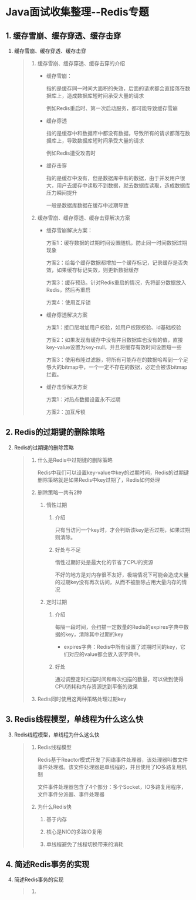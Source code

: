 # Java面试收集整理--Redis专题

## 1. 缓存雪崩、缓存穿透、缓存击穿

1. 缓存雪崩、缓存穿透、缓存击穿

   > 1. 缓存雪崩、缓存穿透、缓存击穿的介绍
   >
   >     * 缓存雪崩：
   >
   >        指的是缓存同一时间大面积的失效，后面的请求都会直接落在数据库上，造成数据库短时间承受大量的请求
   >        
   >        例如Redis重启时、第一次启动服务，都可能导致缓存雪崩
   >        
   >     * 缓存穿透
   >     
   >        指的是缓存中和数据库中都没有数据，导致所有的请求都落在数据库上，导致数据库短时间承受大量的请求
   >        
   >        例如Redis遭受攻击时
   >        
   >     * 缓存击穿
   >     
   >        指的是缓存中没有，但是数据库中有的数据，由于并发用户很大，用户去缓存中读取不到数据，就去数据库读取，造成数据库压力瞬间提升
   >        
   >        一般是数据库数据在缓存中过期导致
   >        
   >        
   >
   > 2. 缓存雪崩、缓存穿透、缓存击穿解决方案
   > 
   >      * 缓存雪崩解决方案：
   >      
   >         方案1：缓存数据的过期时间设置随机，防止同一时间数据过期现象
   >         
   >         方案2：给每个缓存数据都增加一个缓存标记，记录缓存是否失效，如果缓存标记失效，则更新数据缓存
   >         
   >         方案3：缓存预热。针对Redis重启的情况，先将部分数据放入Redis，然后再重启
   >         
   >         方案4：使用互斥锁
   >         
   >      * 缓存穿透解决方案
   >      
   >         方案1：接口层增加用户校验，如用户权限校验、id基础校验
   >         
   >         方案2：如果发现有缓存中没有并且数据库也没有的值，直接key-value设置为key-null，并且将缓存有效时间设置短一些
   >         
   >         方案3：使用布隆过滤器，将所有可能存在的数据哈希到一个足够大的bitmap中，一个一定不存在的数据，必定会被该bitmap拦截。
   >         
   >      * 缓存击穿解决方案
   >      
   >         方案1：对热点数据设置永不过期
   >         
   >         方案2：加互斥锁
   >         
## 2. Redis的过期键的删除策略
2. Redis的过期键的删除策略
    > 1. 什么是Redis中过期键的删除策略
    >
    >    Redis中我们可以设置key-value中key的过期时间，Redis的过期键删除策略就是如果Redis中key过期了，Redis如何处理
    >    
    > 2. 删除策略一共有2种
    >
    >     1. 惰性过期
    >     
    >         1. 介绍
    >         
    >            只有当访问一个key时，才会判断该key是否过期，如果过期则清除。
    >            
    >         2. 好处与不足
    >         
    >            惰性过期好处是最大化的节省了CPU的资源
    >            
    >            不好的地方是对内存很不友好，极端情况下可能会造成大量的过期key没有再次访问，从而不被删除占用大量内存的情况
    >        
    >     2. 定时过期
    >     
    >         1. 介绍
    >         
    >            每隔一段时间，会扫描一定数量的Redis的expires字典中数据的key，清除其中过期的key
    >            
    >             * expires字典：Redis中所有设置了过期时间的key，它们对应的value都会放入该字典中。
    >             
    >         2. 好处
    >         
    >            通过调整定时扫描时间和每次扫描的数量，可以做到使得CPU消耗和内存资源达到平衡的效果
    >            
    > 3. Redis同时使用这两种策略处理过期key
    > 
## 3. Redis线程模型，单线程为什么这么快
3. Redis线程模型，单线程为什么这么快
    > 1. Redis线程模型
    > 
    >    Redis基于Reactor模式开发了网络事件处理器，该处理器叫做文件事件处理器。该文件处理器是单线程的，并且使用了IO多路复用机制
    >    
    >    文件事件处理器包含了4个部分：多个Socket，IO多路复用程序，文件事件分派器、事件处理器
    >    
    > 2. 为什么Redis快
    > 
    >    1. 基于内存
    >    
    >    2. 核心是NIO的多路IO复用
    >    
    >    3. 单线程避免了线程切换带来的消耗
    >    
## 4. 简述Redis事务的实现
4. 简述Redis事务的实现
    > 1. 